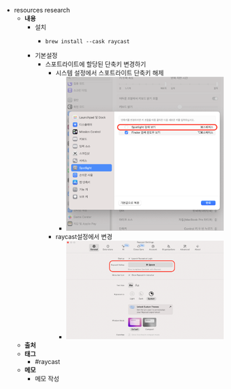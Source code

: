 - resources research
	- **내용**
		- 설치
			- ```shell
			  brew install --cask raycast
			  ```
		- 기본설정
			- 스포트라이트에 할당된 단축키 변경하기
				- 시스템 설정에서 스포트라이트 단축키 해제
					- ![image.png](../assets/image_1713943450556_0.png)
				- raycast설정에서 변경
					- ![image.png](../assets/image_1713943530352_0.png)
	- **출처**
	- **태그**
		- #raycast
	- **메모**
		- 메모 작성